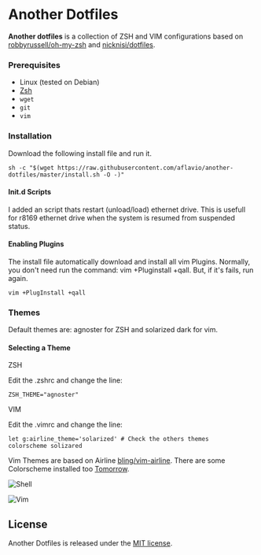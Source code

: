 # Another Dotfiles


__Another dotfiles__ is a collection of ZSH and VIM configurations based on [robbyrussell/oh-my-zsh](https://github.com/robbyrussell/oh-my-zsh) and [nicknisi/dotfiles](https://github.com/nicknisi/dotfiles). 

### Prerequisites

* Linux (tested on Debian)
* [Zsh](http://www.zsh.org)
* `wget`
* `git`
* `vim`

### Installation

Download the following install file and run it. 

```shell
sh -c "$(wget https://raw.githubusercontent.com/aflavio/another-dotfiles/master/install.sh -O -)"
```

#### Init.d Scripts
I added an script thats restart (unload/load) ethernet drive. This is usefull for r8169 ethernet drive when the system is resumed from suspended status.

#### Enabling Plugins

The install file automatically download and install all vim Plugins. Normally, you don't need run the command: vim +Pluginstall +qall. But, if it's fails, run again. 

```shell
vim +PlugInstall +qall
```

### Themes

Default themes are: agnoster for ZSH and solarized dark for vim. 

#### Selecting a Theme

ZSH

Edit the .zshrc and change the line:

```shell
ZSH_THEME="agnoster"
```

VIM

Edit the .vimrc and change the line:

```shell
let g:airline_theme='solarized' # Check the others themes
colorscheme solizared 
```

Vim Themes are based on Airline [bling/vim-airline](https://github.com/bling/vim-airline). There are some Colorscheme installed too [Tomorrow](https://github.com/chriskempson/tomorrow-theme). 


![Shell](http://augustomorais.com.br/shell.png)

![Vim](http://augustomorais.com.br/vim.png)


## License

Another Dotfiles is released under the [MIT license](https://raw.githubusercontent.com/aflavio/another-dotfiles/master/LICENSE).
